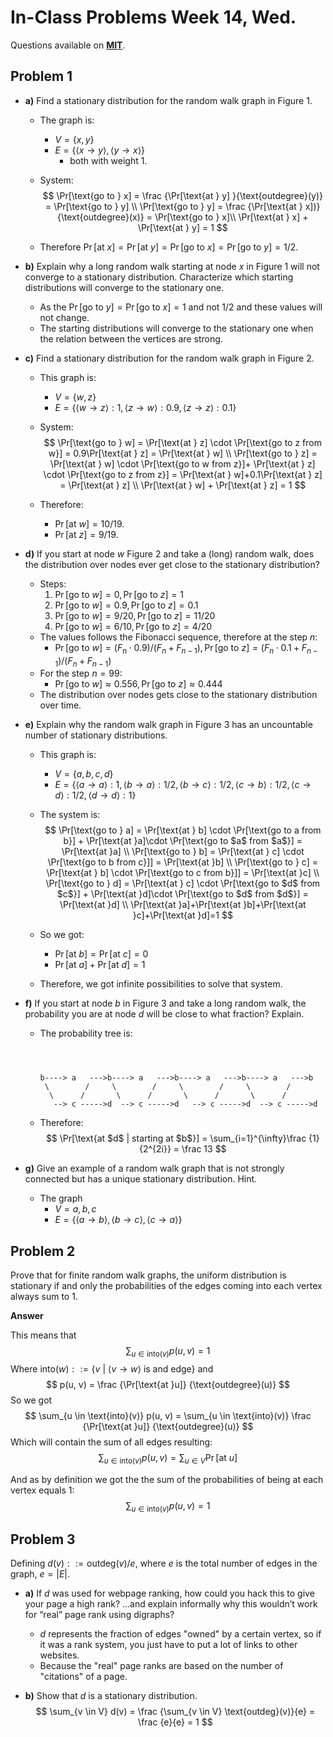 # In-Class Problems Week 14, Wed.

Questions available on [**MIT**](https://openlearninglibrary.mit.edu/assets/courseware/v1/f863f6e940b9300e427e6651b7d77168/asset-v1:OCW+6.042J+2T2019+type@asset+block/MIT6_042JS15_cp35.pdf).

## Problem 1

* **a)** Find a stationary distribution for the random walk graph in Figure 1.

  * The graph is:

    * $V = \{x, y\}$
    * $E = \{\langle x \to y \rangle, \langle y \to x \rangle\}$
      * both with weight 1.

  * System:
    $$
    \Pr[\text{go to } x] = \frac {\Pr[\text{at } y] }{\text{outdegree}(y)} = \Pr[\text{go to } y] \\
    \Pr[\text{go to } y]  = \frac {\Pr[\text{at } x])}{\text{outdegree}(x)} = \Pr[\text{go to } x]\\
    \Pr[\text{at } x]  + \Pr[\text{at } y]  = 1
    $$
    

  * Therefore $\Pr[\text{at } x]  = \Pr[\text{at } y]=\Pr[\text{go to } x]=\Pr[\text{go to } y]=1/2$.

* **b)** Explain why a long random walk starting at node $x$ in Figure 1 will not converge to a stationary distribution. Characterize which starting distributions will converge to the stationary one. 

  * As the $\Pr[\text{go to }y] = \Pr[\text{go to }x]=1$ and not 1/2 and these values will not change.
  * The starting distributions will converge to the stationary one when the relation between the vertices are strong.

* **c)** Find a stationary distribution for the random walk graph in Figure 2. 

  * This graph is:

    * $V = \{w, z \}$
    * $E = \{\langle w \to z \rangle :1 , \langle z \to w \rangle :0.9, \langle z \to z \rangle :0.1  \}$

  * System:
    $$
    \Pr[\text{go to } w] = \Pr[\text{at } z] \cdot \Pr[\text{go to z from w}]  = 0.9\Pr[\text{at } z] = \Pr[\text{at } w] \\
    \Pr[\text{go to } z]  = \Pr[\text{at } w] \cdot \Pr[\text{go to w from z}]+ \Pr[\text{at } z] \cdot \Pr[\text{go to z from z}] = \Pr[\text{at } w]+0.1\Pr[\text{at } z] = \Pr[\text{at } z] \\
    \Pr[\text{at } w]  + \Pr[\text{at } z]  = 1
    $$
    

  * Therefore:

    * $\Pr[\text{at } w] = 10/19$.
    * $\Pr[\text{at } z] = 9/19$.

* **d)** If you start at node $w$ Figure 2 and take a (long) random walk, does the distribution over nodes ever get close to the stationary distribution?

  * Steps:
    1. $\Pr[\text{go to }w] = 0, \Pr[\text{go to }z] = 1$
    2. $\Pr[\text{go to }w] = 0.9, \Pr[\text{go to }z] = 0.1$
    3. $\Pr[\text{go to }w] = 9/20, \Pr[\text{go to }z] = 11/20$
    4. $\Pr[\text{go to }w] = 6/10, \Pr[\text{go to }z] = 4/20$
  * The values follows the Fibonacci sequence, therefore at the step $n$:
    * $\Pr[\text{go to }w] = (F_n \cdot0.9)/(F_n+F_{n-1}), \Pr[\text{go to }z] = (F_n \cdot0.1 + F_{n-1} )/(F_n+F_{n-1})$
  * For the step $n = 99$:
    * $\Pr[\text{go to }w] \approx 0.556 , \Pr[\text{go to }z] \approx 0.444$
  * The distribution over nodes gets close to the stationary distribution over time.

* **e)** Explain why the random walk graph in Figure 3 has an uncountable number of stationary distributions. 

  * This graph is:

    * $V = \{a,b,c,d \}$
    * $E = \{\langle a \to a \rangle :1, \langle b \to a \rangle :1/2, \langle b \to c \rangle :1/2, \langle c \to b \rangle :1/2, \langle c \to d \rangle :1/2, \langle d \to d \rangle :1 \}$

  * The system is:
    $$
    \Pr[\text{go to } a] = \Pr[\text{at } b] \cdot \Pr[\text{go to a from b}] + \Pr[\text{at }a]\cdot \Pr[\text{go to $a$ from $a$}]  = \Pr[\text{at }a] \\
    \Pr[\text{go to } b] = \Pr[\text{at } c] \cdot \Pr[\text{go to b from c}]]  = \Pr[\text{at }b] \\
    \Pr[\text{go to } c] = \Pr[\text{at } b] \cdot \Pr[\text{go to c from b}]]  = \Pr[\text{at }c] \\
    \Pr[\text{go to } d] = \Pr[\text{at } c] \cdot \Pr[\text{go to $d$ from $c$}] + \Pr[\text{at }d]\cdot \Pr[\text{go to $d$ from $d$}]  = \Pr[\text{at }d] \\
    \Pr[\text{at }a]+\Pr[\text{at }b]+\Pr[\text{at }c]+\Pr[\text{at }d]=1
    $$
    

  * So we got:

    * $\Pr[\text{at } b] = \Pr[\text{at } c] = 0$
    * $\Pr[\text{at } a] + \Pr[\text{at } d]=1$

  * Therefore, we got infinite possibilities to solve that system. 

* **f)** If you start at node $b$ in Figure 3 and take a long random walk, the probability you are at node $d$ will be close to what fraction? Explain. 

  * The probability tree is:

    ```
    
    
    
    b----> a   --->b----> a   --->b----> a   --->b----> a   --->b
     \        /     \        /     \        /     \        /
      \      /       \      /       \      /       \      /       
       --> c ----->d  --> c ----->d   --> c ----->d  --> c ----->d
    ```

    

  * Therefore:
    $$
    \Pr[\text{at $d$ | starting at $b$}] = \sum_{i=1}^{\infty}\frac {1}{2^{2i}} = \frac 13
    $$

* **g)** Give an example of a random walk graph that is not strongly connected but has a unique stationary distribution. Hint.

  * The graph 
    * $V = {a, b, c}$
    * $E = \{\langle a \to b \rangle, \langle b \to c \rangle, \langle c \to a \rangle \}$

  

## Problem 2

Prove that for finite random walk graphs, the uniform distribution is stationary if and only the probabilities of the edges coming into each vertex always sum to 1.

**Answer**

This means that
$$
\sum_{u \in \text{into}(v)} p(u, v) = 1
$$
Where $\text{into}(w) ::= \{ v \ | \ \langle v \to w \rangle \text{ is and edge} \}$ and
$$
p(u, v) = \frac {\Pr[\text{at }u]} {\text{outdegree}(u)}
$$
So we got
$$
\sum_{u \in \text{into}(v)} p(u, v) = \sum_{u \in \text{into}(v)} \frac {\Pr[\text{at }u]} {\text{outdegree}(u)}
$$
Which will contain the sum of all edges resulting:
$$
\sum_{u \in \text{into}(v)} p(u, v) = \sum_{u \in V} \Pr[\text{at }u]
$$


And as by definition we got the the sum of the probabilities of being at each vertex equals 1:
$$
\sum_{u \in \text{into}(v)} p(u, v) = 1
$$


## Problem 3

Defining $d(v) ::= \text{outdeg}(v)/e$, where $e$ is the total number of edges in the graph, $e = |E|$.

* **a)** If $d$ was used for webpage ranking, how could you hack this to give your page a high rank? ...and explain informally why this wouldn’t work for “real” page rank using digraphs?

  * $d$ represents the fraction of edges "owned" by a certain vertex, so if it was a rank system, you just have to put a lot of links to other websites.
  * Because the "real"  page ranks are based on the number of "citations" of a page.

* **b)** Show that $d$ is a stationary distribution.
  $$
  \sum_{v \in V} d(v) = \frac {\sum_{v \in V} \text{outdeg}(v)}{e} = \frac {e}{e} = 1
  $$
  